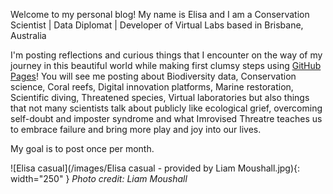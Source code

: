 Welcome to my personal blog! 
My name is Elisa and I am a Conservation Scientist | Data Diplomat | Developer of Virtual Labs based in Brisbane, Australia

I'm posting reflections and curious things that I encounter on the way of my journey in this beautiful world while making first clumsy steps using [GitHub Pages](https://docs.github.com/en/pages/quickstart "Intro to using GitHub Pages")! You will see me posting about Biodiversity data, Conservation science, Coral reefs, Digital innovation platforms, Marine restoration, Scientific diving, Threatened species, Virtual laboratories but also things that not many scientists talk about publicly like ecological grief, overcoming self-doubt and imposter syndrome and what Imrovised Threatre teaches us to embrace failure and bring more play and joy into our lives.

My goal is to post once per month.

![Elisa casual](/images/Elisa casual - provided by Liam Moushall.jpg){: width="250" }
*Photo credit: Liam Moushall*
